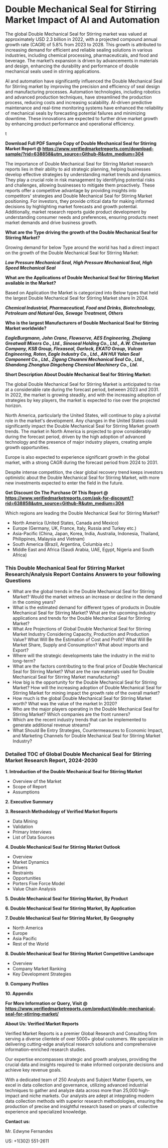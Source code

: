 <meta name="title" content="Global Double Mechanical Seal for Stirring Market Impact of AI and Automation"><meta name="description" content="The global Double Mechanical Seal for Stirring market was valued at approximately USD 2.3 billion in 2022, with a projected compound annual growth rate (CAGR) of 5.8% "><meta name="title" content="Double Mechanical Seal for Stirring Market Size, Share, Scope, Trends, Growth, Opportunities, Analysis, Forecast"><h1>Double Mechanical Seal for Stirring Market Impact of AI and Automation</h1><p>The global Double Mechanical Seal for Stirring market was valued at approximately USD 2.3 billion in 2022, with a projected compound annual growth rate (CAGR) of 5.8% from 2023 to 2028. This growth is attributed to increasing demand for efficient and reliable sealing solutions in various industries, including chemical processing, pharmaceuticals, and food and beverage. The market’s expansion is driven by advancements in materials and design, enhancing the durability and performance of double mechanical seals used in stirring applications.</p><p>AI and automation have significantly influenced the Double Mechanical Seal for Stirring market by improving the precision and efficiency of seal design and manufacturing processes. Automation technologies, including robotics and advanced production techniques, have streamlined the production process, reducing costs and increasing scalability. AI-driven predictive maintenance and real-time monitoring systems have enhanced the reliability of mechanical seals by forecasting potential failures and minimizing downtime. These innovations are expected to further drive market growth by enhancing product performance and operational efficiency.</p>t</p><p id="" class=""><strong>Download Full PDF Sample Copy of Double Mechanical Seal for Stirring Market Report @ <a href="https://www.verifiedmarketreports.com/download-sample/?rid=638858&utm_source=Github-R&utm_medium=304" target="_blank">https://www.verifiedmarketreports.com/download-sample/?rid=638858&utm_source=Github-R&utm_medium=304</a></strong></p><p>The importance of&nbsp;Double Mechanical Seal for Stirring Market research reports lies in their ability to aid strategic planning, helping businesses develop effective strategies by understanding market trends and dynamics. They play a crucial role in risk management by identifying potential risks and challenges, allowing businesses to mitigate them proactively. These reports offer a competitive advantage by providing insights into competitors' strategies and Double Mechanical Seal for Stirring Market positioning. For investors, they provide critical data for making informed decisions by highlighting market forecasts and growth potential. Additionally, market research reports guide product development by understanding consumer needs and preferences, ensuring products meet market demands and drive business growth.</p><p><strong>What are the&nbsp;Type driving the growth of the Double Mechanical Seal for Stirring Market?</strong></p><p id="" class="">Growing demand for below Type around the world has had a direct impact on the growth of the Double Mechanical Seal for Stirring Market:</p><em><strong>Low Pressure Mechanical Seal, High Pressure Mechanical Seal, High Speed Mechanical Seal</strong></em></p><strong>What are the&nbsp;Applications&nbsp;of Double Mechanical Seal for Stirring Market available in the Market?</strong></p><p id="" class="">Based on Application the Market is categorized into Below types that held the largest Double Mechanical Seal for Stirring Market share In 2024.</p><em><strong>Chemical Industrial, Pharmaceutical, Food and Drinks, Biotechnology, Petroleum and Natural Gas, Sewage Treatment, Others</strong></em></p><strong>Who is the largest Manufacturers of Double Mechanical Seal for Stirring Market worldwide?</strong></p><p><em><strong>EagleBurgmann, John Crane, Flowserve, AES Engineering, Zhejiang Greatwall Mixers Co., Ltd., Sinoseal Holding Co., Ltd., A.W. Chesterton Company, KSB Group, Flexaseal, Garlock, EKATO Group, Vulcan Engineering, Roten, Eagle Industry Co., Ltd., AN HUI Yalan Seal Component Co., Ltd., Zigong Chuanmi Mechanical Seal Co., Ltd., Shandong Zhongtuo Dingcheng Chemical Machinery Co., Ltd.</strong></em></p><p id="" class=""><strong>Short Description About Double Mechanical Seal for Stirring Market:</strong></p><p>The global Double Mechanical Seal for Stirring Market is anticipated to rise at a considerable rate during the forecast period, between 2023 and 2031. In 2022, the market is growing steadily, and with the increasing adoption of strategies by key players, the market is expected to rise over the projected horizon.</p><p>North America, particularly the United States, will continue to play a pivotal role in the market's development. Any changes in the United States could significantly impact the Double Mechanical Seal for Stirring Market growth trends. The market in North America is projected to grow considerably during the forecast period, driven by the high adoption of advanced technology and the presence of major industry players, creating ample growth opportunities.</p><p>Europe is also expected to experience significant growth in the global market, with a strong CAGR during the forecast period from 2024 to 2031.</p><p>Despite intense competition, the clear global recovery trend keeps investors optimistic about the Double Mechanical Seal for Stirring Market, with more new investments expected to enter the field in the future.</p><p id="" class=""><strong>Get Discount On The Purchase Of This Report @ <a href="https://www.verifiedmarketreports.com/ask-for-discount/?rid=638858&utm_source=Github-R&utm_medium=304" target="_blank">https://www.verifiedmarketreports.com/ask-for-discount/?rid=638858&utm_source=Github-R&utm_medium=304</a></strong></p>Which regions are leading the Double Mechanical Seal for Stirring Market?</p><ul><li>North America (United States, Canada and Mexico)</li><li>Europe (Germany, UK, France, Italy, Russia and Turkey etc.)</li><li>Asia-Pacific (China, Japan, Korea, India, Australia, Indonesia, Thailand, Philippines, Malaysia and Vietnam)</li><li>South America (Brazil, Argentina, Columbia etc.)</li><li>Middle East and Africa (Saudi Arabia, UAE, Egypt, Nigeria and South Africa)</li></ul><h3 id="" class="">This Double Mechanical Seal for Stirring Market Research/Analysis Report Contains Answers to your following Questions</h3><ul><li>What are the global trends in the Double Mechanical Seal for Stirring Market? Would the market witness an increase or decline in the demand in the coming years?</li><li>What is the estimated demand for different types of products in Double Mechanical Seal for Stirring Market? What are the upcoming industry applications and trends for the Double Mechanical Seal for Stirring Market?</li><li>What Are Projections of Global Double Mechanical Seal for Stirring Market Industry Considering Capacity, Production and Production Value? What Will Be the Estimation of Cost and Profit? What Will Be Market Share, Supply and Consumption? What about imports and Export?</li><li>Where will the strategic developments take the industry in the mid to long-term?</li><li>What are the factors contributing to the final price of Double Mechanical Seal for Stirring Market? What are the raw materials used for Double Mechanical Seal for Stirring Market manufacturing?</li><li>How big is the opportunity for the Double Mechanical Seal for Stirring Market? How will the increasing adoption of Double Mechanical Seal for Stirring Market for mining impact the growth rate of the overall market?</li><li>How much is the global Double Mechanical Seal for Stirring Market worth? What was the value of the market In 2020?</li><li>Who are the major players operating in the Double Mechanical Seal for Stirring Market? Which companies are the front runners?</li><li>Which are the recent industry trends that can be implemented to generate additional revenue streams?</li><li>What Should Be Entry Strategies, Countermeasures to Economic Impact, and Marketing Channels for Double Mechanical Seal for Stirring Market Industry?</li></ul><h3 id="" class="">Detailed TOC of Global Double Mechanical Seal for Stirring Market Research Report, 2024-2030</h3><p id="" class=""><strong>1. Introduction of the Double Mechanical Seal for Stirring Market</strong></p><ul><li>Overview of the Market</li><li>Scope of Report</li><li>Assumptions</li></ul><p id="" class=""><strong>2. Executive Summary</strong></p><p id="" class=""><strong>3. Research Methodology of Verified Market Reports</strong></p><ul><li>Data Mining</li><li>Validation</li><li>Primary Interviews</li><li>List of Data Sources</li></ul><p id="" class=""><strong>4. Double Mechanical Seal for Stirring Market Outlook</strong></p><ul><li>Overview</li><li>Market Dynamics</li><li>Drivers</li><li>Restraints</li><li>Opportunities</li><li>Porters Five Force Model</li><li>Value Chain Analysis</li></ul><p id="" class=""><strong>5. Double Mechanical Seal for Stirring Market, By Product</strong></p><p id="" class=""><strong>6. Double Mechanical Seal for Stirring Market, By Application</strong></p><p id="" class=""><strong>7. Double Mechanical Seal for Stirring Market, By Geography</strong></p><ul><li>North America</li><li>Europe</li><li>Asia Pacific</li><li>Rest of the World</li></ul><p id="" class=""><strong>8. Double Mechanical Seal for Stirring Market Competitive Landscape</strong></p><ul><li>Overview</li><li>Company Market Ranking</li><li>Key Development Strategies</li></ul><p id="" class=""><strong>9. Company Profiles</strong></p><p id="" class=""><strong>10. Appendix</strong></p><p id="" class=""><strong>For More Information or Query, Visit @ <a href="https://www.verifiedmarketreports.com/product/double-mechanical-seal-for-stirring-market/" target="_blank">https://www.verifiedmarketreports.com/product/double-mechanical-seal-for-stirring-market/</a></strong></p><p id="" class=""><strong>About Us: Verified Market Reports</strong></p><p id="" class="">Verified Market Reports is a premier Global Research and Consulting firm serving a diverse clientele of over 5000+ global customers. We specialize in delivering cutting-edge analytical research solutions and comprehensive information-enriched research studies.</p><p id="" class="">Our expertise encompasses strategic and growth analyses, providing the crucial data and insights required to make informed corporate decisions and achieve key revenue goals.</p><p id="" class="">With a dedicated team of 250 Analysts and Subject Matter Experts, we excel in data collection and governance, utilizing advanced industrial techniques to gather and analyze data across more than 25,000 high-impact and niche markets. Our analysts are adept at integrating modern data collection methods with superior research methodologies, ensuring the production of precise and insightful research based on years of collective experience and specialized knowledge.</p><p id="" class=""><strong>Contact us:</strong></p><p id="" class="">Mr. Edwyne Fernandes</p><p id="" class="">US: +1(302) 551-2611</p>